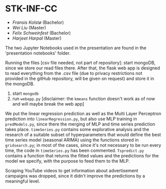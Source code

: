 # STK-INF-CC

- *Fransis Kolstø*       (Bachelor)
- *Wei Liu*              (Master)
- *Felix Schweinfest*    (Bachelor)
- *Harjeet Harpal*       (Master)


The two Jupyter Notebooks used in the presentation are found in the 'presentation notebooks' folder.

Running the files [csv file needed, not part of repository]: start mongoDB, since we store our read files there. After that, the flask web app is designed to read everything from the .csv file (due to privacy restrictions not provided in the gitHub repository, will be given on request) and store it in the mongoDB.

1) start `mongodb`
2) run `webapp.py` [disclaimer: the `kmeans` function doesn't work as of now and will maybe break the web app]

We put the linear regression prediction as well as the Multi Layer Perceptron prediction into `linearRegression.py`, but also use MLP training in `predModels.py`, since there the merging of MLP and time series prediction takes place.
`timeSeries.py` contains some explorative analysis and the research of a suitable subset of hyperparameters that would define the best time series model (seasonal ARIMA) using the functions stored in `gridsearch.py`; in most of the cases, since it's not necessary to be run every time, the code in `timeSeries.py` has been commented.
`Tspredict.py` contains a function that returns the fitted values and the predictions for the model we specify, with the purpose to feed them to the MLP.


Scraping YouTube videos to get information about advertisement campaigns was dropped, since it didn't improve the predictions by a meaningful level.
